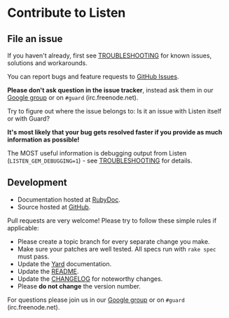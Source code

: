 Contribute to Listen
===================

File an issue
-------------

If you haven't already, first see [TROUBLESHOOTING](https://github.com/guard/listen/blob/master/TROUBLESHOOTING.md) for known issues, solutions and workarounds.

You can report bugs and feature requests to [GitHub Issues](https://github.com/guard/listen/issues).

**Please don't ask question in the issue tracker**, instead ask them in our
[Google group](http://groups.google.com/group/guard-dev) or on `#guard` (irc.freenode.net).

Try to figure out where the issue belongs to: Is it an issue with Listen itself or with Guard?


**It's most likely that your bug gets resolved faster if you provide as much information as possible!**

The MOST useful information is debugging output from Listen (`LISTEN_GEM_DEBUGGING=1`) - see [TROUBLESHOOTING](https://github.com/guard/listen/blob/master/TROUBLESHOOTING.md) for details.


Development
-----------

* Documentation hosted at [RubyDoc](http://rubydoc.info/github/guard/listen/master/frames).
* Source hosted at [GitHub](https://github.com/guard/listen).

Pull requests are very welcome! Please try to follow these simple rules if applicable:

* Please create a topic branch for every separate change you make.
* Make sure your patches are well tested. All specs run with `rake spec` must pass.
* Update the [Yard](http://yardoc.org/) documentation.
* Update the [README](https://github.com/guard/listen/blob/master/README.md).
* Update the [CHANGELOG](https://github.com/guard/listen/blob/master/CHANGELOG.md) for noteworthy changes.
* Please **do not change** the version number.

For questions please join us in our [Google group](http://groups.google.com/group/guard-dev) or on
`#guard` (irc.freenode.net).
